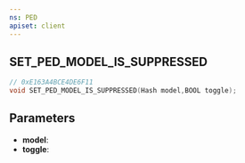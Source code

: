 ```yaml
---
ns: PED
apiset: client
---
```

## SET_PED_MODEL_IS_SUPPRESSED

```c
// 0xE163A4BCE4DE6F11
void SET_PED_MODEL_IS_SUPPRESSED(Hash model,BOOL toggle);
```


## Parameters
* **model**:
* **toggle**: